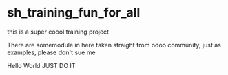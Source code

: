 # sh_training_fun_for_all
this is a super coool training project 

There are somemodule in here taken straight from odoo community, just as examples, please don't sue me

Hello World
JUST DO IT
